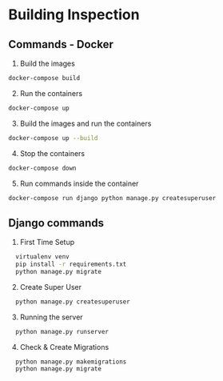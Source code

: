 # Building Inspection

## Commands - Docker
1. Build the images
```bash
docker-compose build
```
2. Run the containers
```bash
docker-compose up
```
3. Build the images and run the containers
```bash
docker-compose up --build
```
4. Stop the containers
```bash
docker-compose down
```
5. Run commands inside the container
```bash
docker-compose run django python manage.py createsuperuser
```

## Django commands
1. First Time Setup
```bash
  virtualenv venv
  pip install -r requirements.txt
  python manage.py migrate
```
2. Create Super User
```bash
  python manage.py createsuperuser
```
3. Running the server
```bash
  python manage.py runserver
```
4. Check & Create Migrations
```bash
  python manage.py makemigrations
  python manage.py migrate
```
